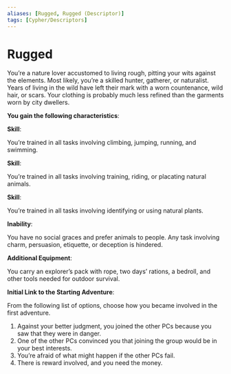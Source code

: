 ```yaml
---
aliases: [Rugged, Rugged (Descriptor)]
tags: [Cypher/Descriptors]
---
```


# Rugged

You’re a nature lover accustomed to living rough, pitting your wits against the elements. Most likely, you’re a skilled hunter, gatherer, or naturalist. Years of living in the wild have left their mark with a worn countenance, wild hair, or scars. Your clothing is probably much less refined than the garments worn by city dwellers.

**You gain the following characteristics**:

**Skill**:

You’re trained in all tasks involving climbing, jumping, running, and swimming.

**Skill**:

You’re trained in all tasks involving training, riding, or placating natural animals.

**Skill**:

You’re trained in all tasks involving identifying or using natural plants.

**Inability**:

You have no social graces and prefer animals to people. Any task involving charm, persuasion, etiquette, or deception is hindered.

**Additional Equipment**:

You carry an explorer’s pack with rope, two days’ rations, a bedroll, and other tools needed for outdoor survival.

**Initial Link to the Starting Adventure**:

From the following list of options, choose how you became involved in the first adventure.

1. Against your better judgment, you joined the other PCs because you saw that they were in danger.
2. One of the other PCs convinced you that joining the group would be in your best interests.
3. You’re afraid of what might happen if the other PCs fail.
4. There is reward involved, and you need the money.
